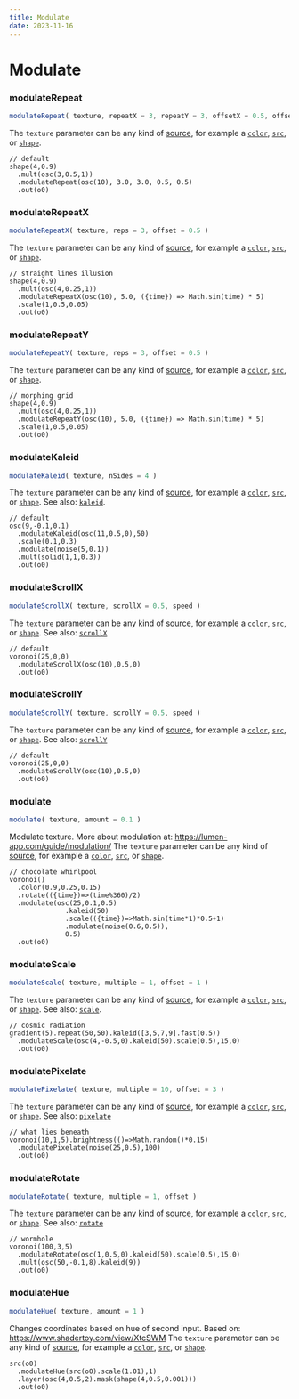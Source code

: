```yaml
---
title: Modulate
date: 2023-11-16
---
```

# Modulate

### modulateRepeat
```javascript
modulateRepeat( texture, repeatX = 3, repeatY = 3, offsetX = 0.5, offsetY = 0.5 )
```

The `texture` parameter can be any kind of [source](#sources), for
example a [`color`](#color), [`src`](#src), or [`shape`](#shape).
```hydra
// default
shape(4,0.9)
  .mult(osc(3,0.5,1))
  .modulateRepeat(osc(10), 3.0, 3.0, 0.5, 0.5)
  .out(o0)
```

### modulateRepeatX
```javascript
modulateRepeatX( texture, reps = 3, offset = 0.5 )
```

The `texture` parameter can be any kind of [source](#sources), for
example a [`color`](#color), [`src`](#src), or [`shape`](#shape).
```hydra
// straight lines illusion
shape(4,0.9)
  .mult(osc(4,0.25,1))
  .modulateRepeatX(osc(10), 5.0, ({time}) => Math.sin(time) * 5)
  .scale(1,0.5,0.05)
  .out(o0)
```

### modulateRepeatY
```javascript
modulateRepeatY( texture, reps = 3, offset = 0.5 )
```

The `texture` parameter can be any kind of [source](#sources), for
example a [`color`](#color), [`src`](#src), or [`shape`](#shape).
```hydra
// morphing grid
shape(4,0.9)
  .mult(osc(4,0.25,1))
  .modulateRepeatY(osc(10), 5.0, ({time}) => Math.sin(time) * 5)
  .scale(1,0.5,0.05)
  .out(o0)
```

### modulateKaleid
```javascript
modulateKaleid( texture, nSides = 4 )
```

The `texture` parameter can be any kind of [source](#sources), for
example a [`color`](#color), [`src`](#src), or [`shape`](#shape).
See also: [`kaleid`](#kaleid).
```hydra
// default
osc(9,-0.1,0.1)
  .modulateKaleid(osc(11,0.5,0),50)
  .scale(0.1,0.3)
  .modulate(noise(5,0.1))
  .mult(solid(1,1,0.3))
  .out(o0)
```

### modulateScrollX
```javascript
modulateScrollX( texture, scrollX = 0.5, speed )
```

The `texture` parameter can be any kind of [source](#sources), for
example a [`color`](#color), [`src`](#src), or [`shape`](#shape).
See also: [`scrollX`](#scrollX)
```hydra
// default
voronoi(25,0,0)
  .modulateScrollX(osc(10),0.5,0)
  .out(o0)
```

### modulateScrollY
```javascript
modulateScrollY( texture, scrollY = 0.5, speed )
```

The `texture` parameter can be any kind of [source](#sources), for
example a [`color`](#color), [`src`](#src), or [`shape`](#shape).
See also: [`scrollY`](#scrollY)
```hydra
// default
voronoi(25,0,0)
  .modulateScrollY(osc(10),0.5,0)
  .out(o0)
```

### modulate
```javascript
modulate( texture, amount = 0.1 )
```

Modulate texture.
More about modulation at: <https://lumen-app.com/guide/modulation/>
The `texture` parameter can be any kind of [source](#sources), for
example a [`color`](#color), [`src`](#src), or [`shape`](#shape).
```hydra
// chocolate whirlpool
voronoi()
  .color(0.9,0.25,0.15)
  .rotate(({time})=>(time%360)/2)
  .modulate(osc(25,0.1,0.5)
              .kaleid(50)
              .scale(({time})=>Math.sin(time*1)*0.5+1)
              .modulate(noise(0.6,0.5)),
              0.5)
  .out(o0)
```

### modulateScale
```javascript
modulateScale( texture, multiple = 1, offset = 1 )
```

The `texture` parameter can be any kind of [source](#sources), for
example a [`color`](#color), [`src`](#src), or [`shape`](#shape).
See also: [`scale`](#scale).
```hydra
// cosmic radiation
gradient(5).repeat(50,50).kaleid([3,5,7,9].fast(0.5))
  .modulateScale(osc(4,-0.5,0).kaleid(50).scale(0.5),15,0)
  .out(o0)
```

### modulatePixelate
```javascript
modulatePixelate( texture, multiple = 10, offset = 3 )
```

The `texture` parameter can be any kind of [source](#sources), for
example a [`color`](#color), [`src`](#src), or [`shape`](#shape).
See also: [`pixelate`](#pixelate)
```hydra
// what lies beneath
voronoi(10,1,5).brightness(()=>Math.random()*0.15)
  .modulatePixelate(noise(25,0.5),100)
  .out(o0)
```

### modulateRotate
```javascript
modulateRotate( texture, multiple = 1, offset )
```

The `texture` parameter can be any kind of [source](#sources), for
example a [`color`](#color), [`src`](#src), or [`shape`](#shape).
See also: [`rotate`](#rotate)
```hydra
// wormhole
voronoi(100,3,5)
  .modulateRotate(osc(1,0.5,0).kaleid(50).scale(0.5),15,0)
  .mult(osc(50,-0.1,8).kaleid(9))
  .out(o0)
```

### modulateHue
```javascript
modulateHue( texture, amount = 1 )
```

Changes coordinates based on hue of second input. Based on: https://www.shadertoy.com/view/XtcSWM
The `texture` parameter can be any kind of [source](#sources), for
example a [`color`](#color), [`src`](#src), or [`shape`](#shape).
```hydra
src(o0)
  .modulateHue(src(o0).scale(1.01),1)
  .layer(osc(4,0.5,2).mask(shape(4,0.5,0.001)))
  .out(o0)
```

